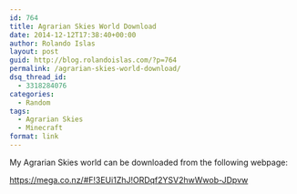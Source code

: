 ```yaml
---
id: 764
title: Agrarian Skies World Download
date: 2014-12-12T17:38:40+00:00
author: Rolando Islas
layout: post
guid: http://blog.rolandoislas.com/?p=764
permalink: /agrarian-skies-world-download/
dsq_thread_id:
  - 3318284076
categories:
  - Random
tags:
  - Agrarian Skies
  - Minecraft
format: link
---
```

My Agrarian Skies world can be downloaded from the following webpage:

<https://mega.co.nz/#F!3EUi1ZhJ!ORDqf2YSV2hwWwob-JDpvw>